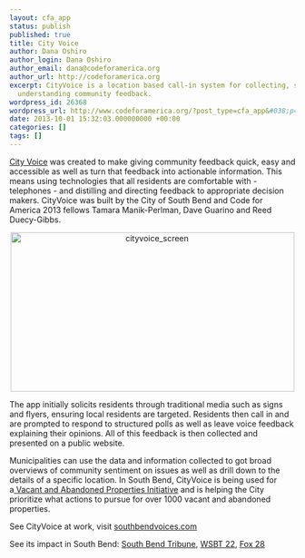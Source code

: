 ```yaml
---
layout: cfa_app
status: publish
published: true
title: City Voice
author: Dana Oshiro
author_login: Dana Oshiro
author_email: dana@codeforamerica.org
author_url: http://codeforamerica.org
excerpt: CityVoice is a location based call-in system for collecting, sharing and
  understanding community feedback.
wordpress_id: 26368
wordpress_url: http://www.codeforamerica.org/?post_type=cfa_app&#038;p=26368
date: 2013-10-01 15:32:03.000000000 +00:00
categories: []
tags: []
---
```

<a href="http://www.southbendvoices.com/">City Voice</a> was created to make giving community feedback quick, easy and accessible as well as turn that feedback into actionable information. This means using technologies that all residents are comfortable with - telephones - and distilling and directing feedback to appropriate decision makers. CityVoice was built by the City of South Bend and Code for America 2013 fellows Tamara Manik-Perlman, Dave Guarino and Reed Duecy-Gibbs.
<p style="text-align: center;"><a href="http://www.southbendvoices.com/"><img class="size-full wp-image-26766 aligncenter" alt="cityvoice_screen" src="http://www.codeforamerica.org/wp-content/uploads/2013/10/cityvoice_screen.png" width="500" height="281" /></a></p>
The app initially solicits residents through traditional media such as signs and flyers, ensuring local residents are targeted. Residents then call in and are prompted to respond to structured polls as well as leave voice feedback explaining their opinions. All of this feedback is then collected and presented on a public website.

Municipalities can use the data and information collected to got broad overviews of community sentiment on issues as well as drill down to the details of a specific location. In South Bend, CityVoice is being used for a<a href="http://www.ci.south-bend.in.us/government/content/vacant-abandoned-properties-initiative" target="_blank"> Vacant and Abandoned Properties Initiative</a> and is helping the City prioritize what actions to pursue for over 1000 vacant and abandoned properties.

See CityVoice at work, visit <a href="http://southbendvoices.com/" target="_blank">southbendvoices.com</a>

See its impact in South Bend: <a href="http://www.southbendtribune.com/news/local/article_05808590-29c9-11e3-a58f-0019bb30f31a.html" target="_blank">South Bend Tribune</a>, <a href="https://www.youtube.com/watch?feature=player_embedded&amp;v=4vOyBn0vdBk#t=138" target="_blank">WSBT 22</a>, <a href="http://www.fox28.com/story/23571332/2013/09/30/sb-launches-vacant-abandoned-application" target="_blank">Fox 28</a>
